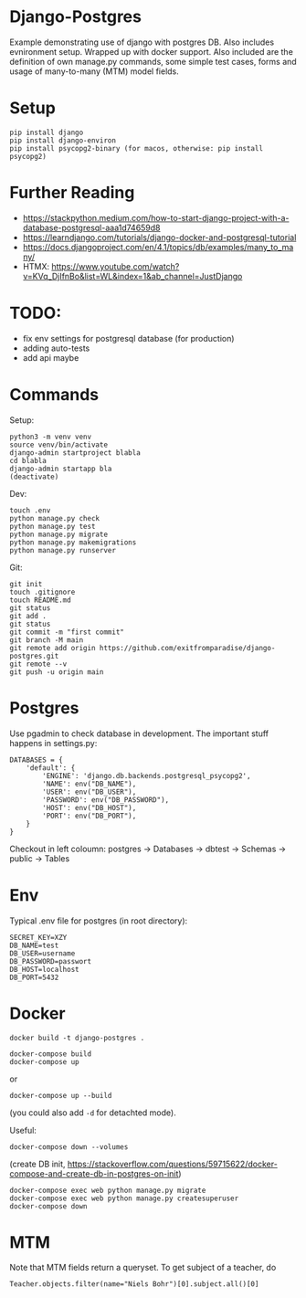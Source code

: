 # Django-Postgres

Example demonstrating use of django with postgres DB. Also includes evnironment setup. Wrapped up with docker support.
Also included are the definition of own manage.py commands, some simple test cases, forms and usage of many-to-many (MTM) model fields.

# Setup

```
pip install django
pip install django-environ
pip install psycopg2-binary (for macos, otherwise: pip install psycopg2)
```

# Further Reading
- https://stackpython.medium.com/how-to-start-django-project-with-a-database-postgresql-aaa1d74659d8
- https://learndjango.com/tutorials/django-docker-and-postgresql-tutorial
- https://docs.djangoproject.com/en/4.1/topics/db/examples/many_to_many/
- HTMX: https://www.youtube.com/watch?v=KVq_DjIfnBo&list=WL&index=1&ab_channel=JustDjango

# TODO:

- fix env settings for postgresql database (for production)
- adding auto-tests
- add api maybe

# Commands

Setup:
```
python3 -m venv venv
source venv/bin/activate
django-admin startproject blabla
cd blabla
django-admin startapp bla
(deactivate)
```

Dev:
```
touch .env
python manage.py check
python manage.py test
python manage.py migrate
python manage.py makemigrations
python manage.py runserver
```

Git:
```
git init
touch .gitignore
touch README.md
git status
git add .
git status
git commit -m "first commit"
git branch -M main
git remote add origin https://github.com/exitfromparadise/django-postgres.git
git remote --v
git push -u origin main
```

# Postgres

Use pgadmin to check database in development. The important stuff happens in settings.py:

```
DATABASES = {
    'default': {
        'ENGINE': 'django.db.backends.postgresql_psycopg2',
        'NAME': env("DB_NAME"),
        'USER': env("DB_USER"),
        'PASSWORD': env("DB_PASSWORD"),
        'HOST': env("DB_HOST"),
        'PORT': env("DB_PORT"),
    }
}
```

Checkout in left coloumn: postgres -> Databases -> dbtest -> Schemas -> public -> Tables


# Env

Typical .env file for postgres (in root directory):

```
SECRET_KEY=XZY
DB_NAME=test
DB_USER=username
DB_PASSWORD=passwort
DB_HOST=localhost
DB_PORT=5432
```


# Docker


```
docker build -t django-postgres .
```

```
docker-compose build
docker-compose up
```

or
```
docker-compose up --build
```
(you could also add `-d` for detachted mode).

Useful:
```
docker-compose down --volumes
```
(create DB init, https://stackoverflow.com/questions/59715622/docker-compose-and-create-db-in-postgres-on-init)


```
docker-compose exec web python manage.py migrate
docker-compose exec web python manage.py createsuperuser
docker-compose down
```


# MTM

Note that MTM fields return a queryset. To get subject of a teacher, do
```
Teacher.objects.filter(name="Niels Bohr")[0].subject.all()[0]
```
